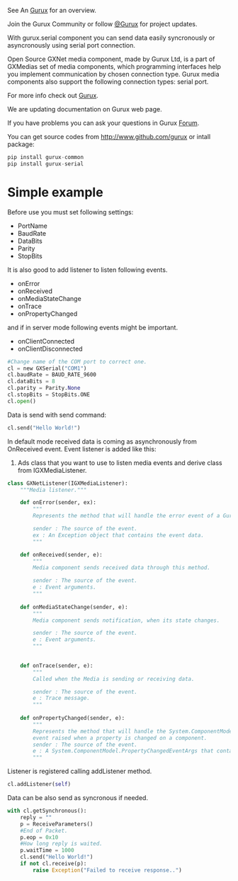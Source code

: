 See An [Gurux](http://www.gurux.org/ "Gurux") for an overview.

Join the Gurux Community or follow [@Gurux](https://twitter.com/guruxorg "@Gurux") for project updates.

With gurux.serial component you can send data easily syncronously or asyncronously using serial port connection.

Open Source GXNet media component, made by Gurux Ltd, is a part of GXMedias set of media components, which programming interfaces help you implement communication by chosen connection type. Gurux media components also support the following connection types: serial port.

For more info check out [Gurux](http://www.gurux.org/ "Gurux").

We are updating documentation on Gurux web page. 

If you have problems you can ask your questions in Gurux [Forum](http://www.gurux.org/forum).

You can get source codes from http://www.github.com/gurux or intall package: 

```python
pip install gurux-common
pip install gurux-serial
```

Simple example
=========================== 
Before use you must set following settings:
* PortName
* BaudRate
* DataBits
* Parity
* StopBits

It is also good to add listener to listen following events.
* onError
* onReceived
* onMediaStateChange
* onTrace
* onPropertyChanged

and if in server mode following events might be important.
* onClientConnected
* onClientDisconnected                

```python
#Change name of the COM port to correct one.
cl = new GXSerial("COM1")
cl.baudRate = BAUD_RATE_9600
cl.dataBits = 8
cl.parity = Parity.None
cl.stopBits = StopBits.ONE
cl.open()
```

Data is send with send command:

```python
cl.send("Hello World!")
```
In default mode received data is coming as asynchronously from OnReceived event.
Event listener is added like this:
1. Ads class that you want to use to listen media events and derive class from IGXMediaListener.

```python
class GXNetListener(IGXMediaListener):
    """Media listener."""

    def onError(sender, ex):
        """
        Represents the method that will handle the error event of a Gurux component.

        sender : The source of the event.
        ex : An Exception object that contains the event data.
        """

    def onReceived(sender, e):
        """
        Media component sends received data through this method.

        sender : The source of the event.
        e : Event arguments.
        """
    
    def onMediaStateChange(sender, e):
        """
        Media component sends notification, when its state changes.

        sender : The source of the event.    
        e : Event arguments.
        """

    
    def onTrace(sender, e):
        """
        Called when the Media is sending or receiving data.

        sender : The source of the event.    
        e : Trace message.
        """
           
    def onPropertyChanged(sender, e):
        """
        Represents the method that will handle the System.ComponentModel.INotifyPropertyChanged.PropertyChanged
        event raised when a property is changed on a component.
    	sender : The source of the event.
    	e : A System.ComponentModel.PropertyChangedEventArgs that contains the event data.
        """    
```

Listener is registered calling addListener method.
```python
cl.addListener(self)

```

Data can be also send as syncronous if needed.

```python
with cl.getSynchronous():
    reply = ""
    p = ReceiveParameters()
    #End of Packet.
    p.eop = 0x10 
    #How long reply is waited.   
    p.waitTime = 1000
    cl.send("Hello World!")
    if not cl.receive(p):    
        raise Exception("Failed to receive response..")    

```
